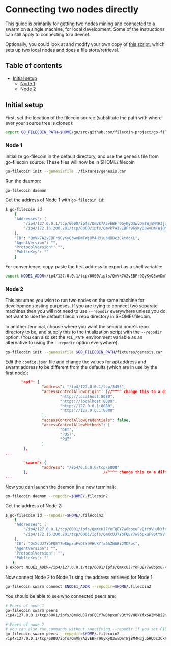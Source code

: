 # Connecting two nodes directly

This guide is primarily for getting two nodes mining and connected to a swarm on a single machine, for local development. Some of the instructions can still apply to connecting to a devnet.

Optionally, you could look at and modify your own copy of [this script](https://github.com/filecoin-project/go-filecoin/blob/master/functional-tests/retrieval), which sets up two local nodes and does a file store/retrieval.

## Table of contents

- [Initial setup](#initial-setup)
    - [Node 1](#node-1)
    - [Node 2](#node-2)

## Initial setup

First, set the location of the filecoin source (substitute the path with where ever your source tree is cloned):

```sh
export GO_FILECOIN_PATH=$HOME/go/src/github.com/filecoin-project/go-filecoin
```

### Node 1

Initialize go-filecoin in the default directory, and use the genesis file from go-filecoin source. These files will now be in $HOME/.filecoin

```sh
go-filecoin init --genesisfile ./fixtures/genesis.car
```

Run the daemon:
```sh
go-filecoin daemon
```

Get the address of Node 1 with `go-filecoin id`:
```sh
$ go-filecoin id
    {
	"Addresses": [
		"/ip4/127.0.0.1/tcp/6000/ipfs/QmVk7A2vEBFr9GyKyQ3wvDmTWj8M4H3jubHUDc3CktdoXL",
		"/ip4/172.16.200.201/tcp/6000/ipfs/QmVk7A2vEBFr9GyKyQ3wvDmTWj8M4H3jubHUDc3CktdoXL"
	],
	"ID": "QmVk7A2vEBFr9GyKyQ3wvDmTWj8M4H3jubHUDc3CktdoXL",
	"AgentVersion": "",
	"ProtocolVersion": "",
	"PublicKey": ""
    }
```

For convenience, copy-paste the first address to export as a shell variable:
```sh
export NODE1_ADDR=/ip4/127.0.0.1/tcp/6000/ipfs/QmVk7A2vEBFr9GyKyQ3wvDmTWj8M4H3jubHUDc3CktdoXL    
```

### Node 2
This assumes you wish to run two nodes on the same machine for development/testing purposes. If you are trying to connect two separate machines then you will not need to use `--repodir` everywhere unless you do not want to use the default filecoin repo directory in $HOME/.filecoin.

In another terminal, choose where you want the second node's repo directory to be, and supply this to the intialization script with the `--repodir` option. (You can also set the `FIL_PATH` environment variable as an alternative to using the `--repodir` option everywhere).

```sh
go-filecoin init --genesisfile $GO_FILECOIN_PATH/fixtures/genesis.car --repodir=$HOME/.filecoin2
```

Edit the `config.json` file and change the values for api.address and swarm.address to be different from the defaults (which are in use by the first node):

```json
       "api": {                                                                                                                                                            
                "address": "/ip4/127.0.0.1/tcp/3453",                                                                                                                       
                "accessControlAllowOrigin": [//^^^^ change this to a different port/value                                                                                                                              
                        "http://localhost:8080",                                                                                                                            
                        "https://localhost:8080",                                                                                                                           
                        "http://127.0.0.1:8080",                                                                                                                            
                        "https://127.0.0.1:8080"                                                                                                                            
                ],                                                                                                                                                          
                "accessControlAllowCredentials": false,                                                                                                                     
                "accessControlAllowMethods": [                                                                                                                              
                        "GET",                                                                                                                                              
                        "POST",                                                                                                                                             
                        "PUT"                                                                                                                                               
                ]                                                                                                                                                           
        },
...                                                                                 

        "swarm": {                                                                                                                                                          
                "address": "/ip4/0.0.0.0/tcp/6000"                                                                                                                          
        },                                 //^^^^ change this to a different port/value                                                   
...
```

Now you can launch the daemon (in a new terminal):

```sh
go-filecoin daemon --repodir=$HOME/.filecoin2
```

Get the address of Node 2:

```sh
$ go-filecoin id --repodir=$HOME/.filecoin2
    {
   	"Addresses": [
   		"/ip4/127.0.0.1/tcp/6001/ipfs/QmXcUJ7YoFQEY7w8bpxuFvQtY9VHUkYfx6AZW6Bi2MDFbs",
   		"/ip4/172.16.200.201/tcp/6001/ipfs/QmXcUJ7YoFQEY7w8bpxuFvQtY9VHUkYfx6AZW6Bi2MDFbs"
   	],
   	"ID": "QmXcUJ7YoFQEY7w8bpxuFvQtY9VHUkYfx6AZW6Bi2MDFbs",
   	"AgentVersion": "",
   	"ProtocolVersion": "",
   	"PublicKey": ""
   }
$ export NODE2_ADDR=/ip4/127.0.0.1/tcp/6001/ipfs/QmXcUJ7YoFQEY7w8bpxuFvQtY9VHUkYfx6AZW6Bi2MDFbs    
```

Now connect Node 2 to Node 1 using the address retrieved for Node 1:

```sh
go-filecoin swarm connect $NODE1_ADDR --repodir=$HOME/.filecoin2
```

You should be able to see who connected peers are:

```sh
# Peers of node 1
go-filecoin swarm peers
/ip4/127.0.0.1/tcp/6001/ipfs/QmXcUJ7YoFQEY7w8bpxuFvQtY9VHUkYfx6AZW6Bi2MDFbs

# Peers of node 2
# you can also run commands without specifying --repodir if you set FIL_PATH
go-filecoin swarm peers --repodir=$HOME/.filecoin2
/ip4/127.0.0.1/tcp/6000/ipfs/QmVk7A2vEBFr9GyKyQ3wvDmTWj8M4H3jubHUDc3CktdoXL
```
